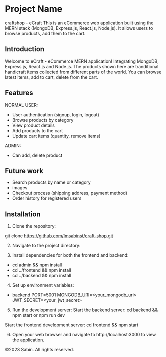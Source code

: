 # Project Name

craftshop - eCraft
This is an eCommerce web application built using the MERN stack (MongoDB, Express.js, React.js, Node.js). It allows users to browse products, add them to the cart.

## Introduction

Welcome to eCraft - eCommerce MERN application! Integrating MongoDB, Express.js, React.js and Node.js. The products shown here are tranditional handicraft items collected from different parts of the world. You can browse latest items, add to cart, delete from the cart.

## Features

NORMAL USER:

- User authentication (signup, login, logout)
- Browse products by category
- View product details
- Add products to the cart
- Update cart items (quantity, remove items)

ADMIN:

- Can add, delete product

## Future work

- Search products by name or category
- images
- Checkout process (shipping address, payment method)
- Order history for registered users

## Installation

1. Clone the repository:

git clone https://github.com/Imsabinst/craft-shop.git

2. Navigate to the project directory:

3. Install dependencies for both the frontend and backend:
- cd admin && npm install
- cd ../frontend && npm install
- cd ../backend && npm install

4. Set up environment variables:
- backend
PORT=5001
MONGODB_URI=<your_mongodb_uri>
JWT_SECRET=<your_jwt_secret>

5. Run the development server:
Start the backend server:
cd backend && npm start or npm run dev 

Start the frontend development server:
cd frontend && npm start

6. Open your web browser and navigate to http://localhost:3000 to view the application.


&copy;2023 Sabin. All rights reserved.




